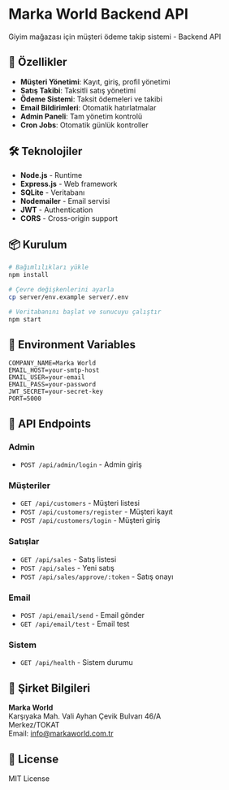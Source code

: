# Marka World Backend API

Giyim mağazası için müşteri ödeme takip sistemi - Backend API

## 🚀 Özellikler

- **Müşteri Yönetimi**: Kayıt, giriş, profil yönetimi
- **Satış Takibi**: Taksitli satış yönetimi
- **Ödeme Sistemi**: Taksit ödemeleri ve takibi  
- **Email Bildirimleri**: Otomatik hatırlatmalar
- **Admin Paneli**: Tam yönetim kontrolü
- **Cron Jobs**: Otomatik günlük kontroller

## 🛠 Teknolojiler

- **Node.js** - Runtime
- **Express.js** - Web framework
- **SQLite** - Veritabanı
- **Nodemailer** - Email servisi
- **JWT** - Authentication
- **CORS** - Cross-origin support

## 📦 Kurulum

```bash
# Bağımlılıkları yükle
npm install

# Çevre değişkenlerini ayarla
cp server/env.example server/.env

# Veritabanını başlat ve sunucuyu çalıştır
npm start
```

## 🔧 Environment Variables

```env
COMPANY_NAME=Marka World
EMAIL_HOST=your-smtp-host
EMAIL_USER=your-email
EMAIL_PASS=your-password
JWT_SECRET=your-secret-key
PORT=5000
```

## 📍 API Endpoints

### Admin
- `POST /api/admin/login` - Admin giriş

### Müşteriler  
- `GET /api/customers` - Müşteri listesi
- `POST /api/customers/register` - Müşteri kayıt
- `POST /api/customers/login` - Müşteri giriş

### Satışlar
- `GET /api/sales` - Satış listesi
- `POST /api/sales` - Yeni satış
- `POST /api/sales/approve/:token` - Satış onayı

### Email
- `POST /api/email/send` - Email gönder
- `GET /api/email/test` - Email test

### Sistem
- `GET /api/health` - Sistem durumu

## 🏢 Şirket Bilgileri

**Marka World**  
Karşıyaka Mah. Vali Ayhan Çevik Bulvarı 46/A  
Merkez/TOKAT  
Email: info@markaworld.com.tr

## 📄 License

MIT License 